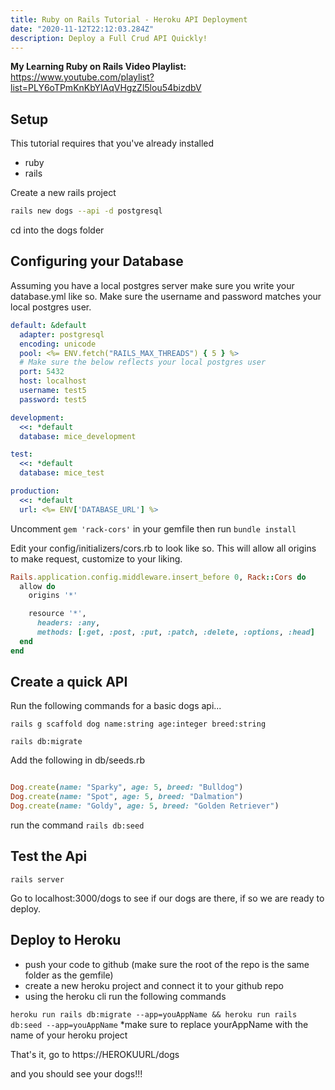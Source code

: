 ```yaml
---
title: Ruby on Rails Tutorial - Heroku API Deployment
date: "2020-11-12T22:12:03.284Z"
description: Deploy a Full Crud API Quickly!
---
```


**My Learning Ruby on Rails Video Playlist:** https://www.youtube.com/playlist?list=PLY6oTPmKnKbYlAqVHgzZl5lou54bizdbV

## Setup

This tutorial requires that you've already installed

- ruby
- rails

Create a new rails project

```bash
rails new dogs --api -d postgresql
```

cd into the dogs folder

## Configuring your Database

Assuming you have a local postgres server make sure you write your database.yml like so. Make sure the username and password matches your local postgres user.

```yml
default: &default
  adapter: postgresql
  encoding: unicode
  pool: <%= ENV.fetch("RAILS_MAX_THREADS") { 5 } %>
  # Make sure the below reflects your local postgres user
  port: 5432
  host: localhost
  username: test5
  password: test5

development:
  <<: *default
  database: mice_development

test:
  <<: *default
  database: mice_test

production:
  <<: *default
  url: <%= ENV['DATABASE_URL'] %>
```

Uncomment `gem 'rack-cors'` in your gemfile then run `bundle install`

Edit your config/initializers/cors.rb to look like so. This will allow all origins to make request, customize to your liking.

```ruby
Rails.application.config.middleware.insert_before 0, Rack::Cors do
  allow do
    origins '*'

    resource '*',
      headers: :any,
      methods: [:get, :post, :put, :patch, :delete, :options, :head]
  end
end
```

## Create a quick API

Run the following commands for a basic dogs api...

```rails g scaffold dog name:string age:integer breed:string```

```rails db:migrate```

Add the following in db/seeds.rb

```ruby

Dog.create(name: "Sparky", age: 5, breed: "Bulldog")
Dog.create(name: "Spot", age: 5, breed: "Dalmation")
Dog.create(name: "Goldy", age: 5, breed: "Golden Retriever")

```

run the command ```rails db:seed```

## Test the Api

```rails server```

Go to localhost:3000/dogs to see if our dogs are there, if so we are ready to deploy.

## Deploy to Heroku

- push your code to github (make sure the root of the repo is the same folder as the gemfile)
- create a new heroku project and connect it to your github repo
- using the heroku cli run the following commands

```heroku run rails db:migrate --app=youAppName && heroku run rails db:seed --app=youAppName```
*make sure to replace yourAppName with the name of your heroku project

That's it, go to https://HEROKUURL/dogs

and you should see your dogs!!!